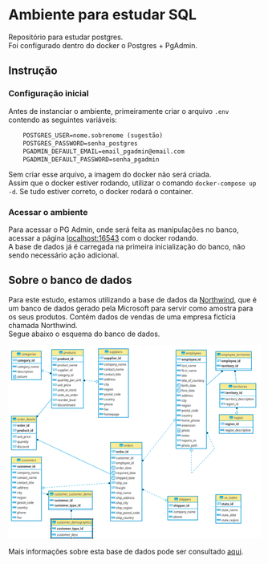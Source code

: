 # Ambiente para estudar SQL
Repositório para estudar postgres.  
Foi configurado dentro do docker o Postgres + PgAdmin.

## Instrução

### Configuração inicial
Antes de instanciar o ambiente, primeiramente criar o arquivo `.env` contendo as seguintes variáveis:


```
    POSTGRES_USER=nome.sobrenome (sugestão)
    POSTGRES_PASSWORD=senha_postgres
    PGADMIN_DEFAULT_EMAIL=email_pgadmin@email.com
    PGADMIN_DEFAULT_PASSWORD=senha_pgadmin
```

Sem criar esse arquivo, a imagem do docker não será criada.  
Assim que o docker estiver rodando, utilizar o comando `docker-compose up -d`. Se tudo estiver correto, o docker rodará o container.


### Acessar o ambiente  
Para acessar o PG Admin, onde será feita as manipulações no banco, acessar a página [localhost:16543](http://localhost:16543/) com o docker rodando.  
A base de dados já é carregada na primeira inicialização do banco, não sendo necessário ação adicional.

## Sobre o banco de dados  
Para este estudo, estamos utilizando a base de dados da [Northwind](https://github.com/pthom/northwind_psql), que é um banco de dados gerado pela Microsoft para servir como amostra para os seus produtos. Contém dados de vendas de uma empresa fictícia chamada Northwind.  
Segue abaixo o esquema do banco de dados.

![Diagrama](img/northwind-er-diagram.png "Diagrama ER")  

Mais informações sobre esta base de dados pode ser consultado [aqui](https://docs.yugabyte.com/preview/sample-data/northwind/).